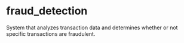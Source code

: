 # fraud_detection
System that analyzes transaction data and determines whether or not specific transactions are fraudulent.
